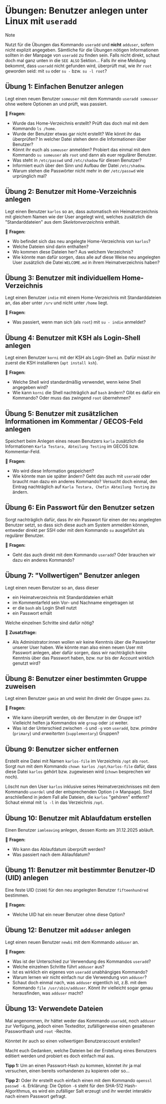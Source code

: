 # Übungen: Benutzer anlegen unter Linux mit `useradd`

>[!NOTE]
> Nutzt für die Übungen das Kommando `useradd` und **nicht** `adduser`, sofern nicht explizit angegeben. Sämtliche für die Übungen nötigen Informationen sollten in der Manpage von `useradd` zu finden sein. Falls nicht direkt, schaut doch mal ganz unten in die `SEE ALSO` Sektion...
> Falls ihr eine Meldung bekommt, dass `useradd` nicht gefunden wird, überprüft mal, wie ihr `root` geworden seid: mit `su` oder `su -` bzw. `su -l root`?


## Übung 1: Einfachen Benutzer anlegen
Legt einen neuen Benutzer `someuser` mit dem Kommando `useradd someuser` ohne weitere Optionen an und prüft, was passiert.

🔹 **Fragen:**
- Wurde das Home-Verzeichnis erstellt? Prüft das doch mal mit dem Kommando `ls /home`.
- Wurde der Benutzer etwas gar nicht erstellt? Wie könnt ihr das überprüfen? In welcher Datei stehen denn die Informationen über Benutzer?
- Könnt ihr euch als `someuser` anmelden? Probiert das einmal mit dem Kommando `su someuser` als `root` und dann als euer regulärer Benutzer.
- Was steht in `/etc/passwd` und `/etc/shadow` für diesen Benutzer?
- Informiert euch über den Sinn und Aufbau der Datei `/etc/shadow`.
- Warum stehen die Passwörter nicht mehr in der `/etc/passwd` wie urprünglich mal?

## Übung 2: Benutzer mit Home-Verzeichnis anlegen
Legt einen Benutzer `karlos` so an, dass automatisch ein Heimatverzeichnis mit gleichem Namen wie der User angelegt wird, welches zusätzlich die "Standarddateien" aus dem *Skeletonverzeichnis* enthält.

🔹 **Fragen:**
- Wo befindet sich das neu angelegte Home-Verzeichnis von `karlos`?
- Welche Dateien sind darin enthalten?
- Wo kommen diese Dateien her? Aus welchem Verzeichnis?
- Wie könnte man dafür sorgen, dass alle auf diese Weise neu angelegten User zusätzlich die Datei `WELCOME.md` in ihrem Heimatverzeichnis haben?

## Übung 3: Benutzer mit individuellem Home-Verzeichnis
Legt einen Benutzer `indie` mit einem Home-Verzeichnis mit Standarddateien an, das aber unter `/srv` und nicht unter `/home` liegt.

🔹 **Fragen:**
- Was passiert, wenn man sich (als `root`) mit `su - indie` anmeldet?

## Übung 4: Benutzer mit KSH als Login-Shell anlegen
Legt einen Benutzer `korni` mit der KSH als Login-Shell an. Dafür müsst ihr zuerst die KSH installieren (`apt install ksh`).

🔹 **Fragen:**
- Welche Shell wird standardmäßig verwendet, wenn keine Shell angegeben wird?
- Wie kann `korni` die Shell nachträglich auf `bash` ändern? Gibt es dafür ein Kommando? Oder muss das zwingend `root` übernehmen?

## Übung 5: Benutzer mit zusätzlichen Informationen im  Kommentar / GECOS-Feld anlegen
Speichert beim Anlegen eines neuen Benutzers `karla` zusätzlich die Informationen `Karla Testara, Abteilung Testing` im GECOS bzw. Kommentar-Feld.

🔹 **Fragen:**
- Wo wird diese Information gespeichert?
- Wie könnte man sie später ändern? Geht das auch mit `useradd` oder braucht man dazu ein anderes Kommando? Versucht doch einmal, den Eintrag nachträglich auf `Karla Testara, Chefin Abteilung Testing` zu ändern.

## Übung 6: Ein Passwort für den Benutzer setzen
Sorgt nachträglich dafür, dass ihr ein Passwort für einen der neu angelegten Benutzer setzt, so dass sich diese auch am System anmelden können, entweder direkt per SSH oder mit dem Kommando `su` ausgeführt als regulärer Benutzer.

🔹 **Fragen:**
- Geht das auch direkt mit dem Kommando `useradd`? Oder brauchen wir dazu ein anderes Kommando?

## Übung 7: "Vollwertigen" Benutzer anlegen
Legt einen neuen Benutzer so an, dass dieser 

- ein Heimatverzeichnis mit Standarddateien erhält
- im Kommentarfeld sein Vor- und Nachname eingetragen ist
- er die `bash` als Login Shell nutzt
- ein Passwort erhält

Welche einzelnen Schritte sind dafür nötig?

🔹 **Zusatzfrage:**
* Als Administrator:innen wollen wir keine Kenntnis über die Passwörter unserer User haben. Wie könnte man also einen neuen User mit Passwort anlegen, aber dafür sorgen, dass wir nachträglich keine Kenntnis über das Passwort haben, bzw. nur bis der Account wirklich genutzt wird?

## Übung 8: Benutzer einer bestimmten Gruppe zuweisen
Legt einen Benutzer `gamie` an und weist ihn direkt der Gruppe `games` zu.

🔹 **Fragen:**
- Wie kann überprüft werden, ob der Benutzer in der Gruppe ist? Vielleicht helfen ja Kommandos wie `group` oder `id` weiter.
- Was ist der Unterschied zwischen `-G` und `-g` von `useradd`, bzw. *primäre* (`primary`) und *erweiterten* (`supplementary`) Gruppen?

## Übung 9: Benutzer sicher entfernen
Erstellt eine Datei mit Namen `karlos-file` im Verzeichnis `/opt` als `root`. Sorgt nun mit dem Kommando `chown karlos /opt/karlos-file` dafür, dass diese Datei `karlos` gehört bzw. zugewiesen wird (`chown` besprechen wir noch).


Löscht nun den User `karlos` inklusive seines Heimatverzeichnisses mit dem Kommando `userdel` und der entsprechenden Option (-> Manpage). Sind anschließend in jedem Fall alle Dateien, die `karlos` "gehören" entfernt? Schaut einmal mit `ls -l` in das Verzeichnis `/opt`. 

## Übung 10: Benutzer mit Ablaufdatum erstellen
Einen Benutzer `iamleaving` anlegen, dessen Konto am 31.12.2025 abläuft.

🔹 **Fragen:**
- Wo kann das Ablaufdatum überprüft werden?
- Was passiert nach dem Ablaufdatum?

## Übung 11: Benutzer mit bestimmter Benutzer-ID (UID) anlegen
Eine feste UID (`1500`) für den neu angelegten Benutzer `fifteenhundred` bestimmen.

🔹 **Fragen:**
- Welche UID hat ein neuer Benutzer ohne diese Option?

## Übung 12: Benutzer mit `adduser` anlegen
Legt einen neuen Benutzer `newbi` mit dem Kommando `adduser` an.

🔹 **Fragen:**
- Was ist der Unterschied zur Verwendung des Kommandos `useradd`?
- Welche einzelnen Schritte führt `adduser` aus?
- Ist es wirklich ein eigenes von `useradd` unabhängiges Kommando?
- Warum lernen wir nicht einfach nur die Verwendung von `adduser`?
- Schaut doch einmal nach, was `adduser` eigentlich ist, z.B. mit dem Kommando `file /usr/sbin/adduser`. Könnt ihr vielleicht sogar genau herausfinden, was `adduser` macht?

## Übung 13: Verwendete Dateien
Mal angenommen, ihr hättet weder das Kommando `useradd`, noch `adduser` zur Verfügung, jedoch einen Texteditor, zufälligerweise einen gesaltenen Passworthash und `root` -Rechte. 

Könntet ihr auch so einen vollwertigen Benutzeraccount erstellen?

Macht euch Gedanken, welche Dateien bei der Erstellung eines Benutzers editiert werden und probiert es doch einfach mal aus.

**Tipp 1:** Um an einen Passwort-Hash zu kommen, könntet ihr ja mal versuchen, einen bereits vorhandenen zu kopieren oder so...

**Tipp 2:** Oder ihr erstellt euch einfach einen mit dem Kommando `openssl passwd -6`. Erklärung: Die Option `-6` steht für den SHA-512 Hash-Algorithmus, es wird ein zufälliger Salt erzeugt und ihr werdet interaktiv nach einem Passwort gefragt.
